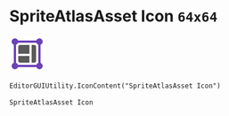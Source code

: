 # SpriteAtlasAsset Icon `64x64`
<img src="/img/SpriteAtlasAsset%20Icon.png" width=64 height=64>

``` CSharp
EditorGUIUtility.IconContent("SpriteAtlasAsset Icon")
```
```
SpriteAtlasAsset Icon
```
